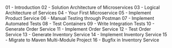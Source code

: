 01 - Introduction
02 - Solution Architecture of Microservices
03 - Logical Architecture of Services
04 - Your First Microservice
05 - Implement Product Service
06 - Manual Testing through Postman
07 - Implement Automated Tests
08 - Test Containers
09 - Write Integration Tests
10 - Generate Order Service
11 - Implement Order Service
12 - Test Order Service
13 - Generate Inventory Service
14 - Implement Inventory Service
15 - Migrate to Maven Multi-Module Project
16 - Bugfix in Inventory Service
